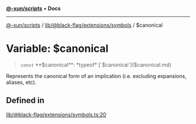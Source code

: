 [**@-xun/scripts**](../../../../../README.md) • **Docs**

***

[@-xun/scripts](../../../../../README.md) / [lib/@black-flag/extensions/symbols](../README.md) / $canonical

# Variable: $canonical

> `const` **$canonical**: *typeof* [`$canonical`]($canonical.md)

Represents the canonical form of an implication (i.e. excluding expansions,
aliases, etc).

## Defined in

[lib/@black-flag/extensions/symbols.ts:20](https://github.com/Xunnamius/xscripts/blob/fc291d92ca0fdd07ba7e5cb19471e1a974cabac7/lib/@black-flag/extensions/symbols.ts#L20)
